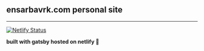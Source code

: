 
## ensarbavrk.com personal site
---
[![Netlify Status](https://api.netlify.com/api/v1/badges/8b857778-763d-406f-8d81-06bce55121ba/deploy-status)](https://app.netlify.com/sites/quizzical-goodall-a5739f/deploys)

**built with gatsby hosted on netlify 🚀**

